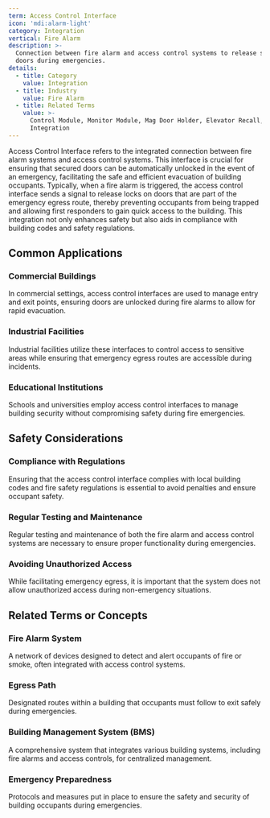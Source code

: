 ```yaml
---
term: Access Control Interface
icon: 'mdi:alarm-light'
category: Integration
vertical: Fire Alarm
description: >-
  Connection between fire alarm and access control systems to release secured
  doors during emergencies.
details:
  - title: Category
    value: Integration
  - title: Industry
    value: Fire Alarm
  - title: Related Terms
    value: >-
      Control Module, Monitor Module, Mag Door Holder, Elevator Recall,
      Integration
---
```

Access Control Interface refers to the integrated connection between fire alarm systems and access control systems. This interface is crucial for ensuring that secured doors can be automatically unlocked in the event of an emergency, facilitating the safe and efficient evacuation of building occupants. Typically, when a fire alarm is triggered, the access control interface sends a signal to release locks on doors that are part of the emergency egress route, thereby preventing occupants from being trapped and allowing first responders to gain quick access to the building. This integration not only enhances safety but also aids in compliance with building codes and safety regulations.

## Common Applications

### Commercial Buildings
In commercial settings, access control interfaces are used to manage entry and exit points, ensuring doors are unlocked during fire alarms to allow for rapid evacuation.

### Industrial Facilities
Industrial facilities utilize these interfaces to control access to sensitive areas while ensuring that emergency egress routes are accessible during incidents.

### Educational Institutions
Schools and universities employ access control interfaces to manage building security without compromising safety during fire emergencies.

## Safety Considerations

### Compliance with Regulations
Ensuring that the access control interface complies with local building codes and fire safety regulations is essential to avoid penalties and ensure occupant safety.

### Regular Testing and Maintenance
Regular testing and maintenance of both the fire alarm and access control systems are necessary to ensure proper functionality during emergencies.

### Avoiding Unauthorized Access
While facilitating emergency egress, it is important that the system does not allow unauthorized access during non-emergency situations.

## Related Terms or Concepts

### Fire Alarm System
A network of devices designed to detect and alert occupants of fire or smoke, often integrated with access control systems.

### Egress Path
Designated routes within a building that occupants must follow to exit safely during emergencies.

### Building Management System (BMS)
A comprehensive system that integrates various building systems, including fire alarms and access controls, for centralized management.

### Emergency Preparedness
Protocols and measures put in place to ensure the safety and security of building occupants during emergencies.

